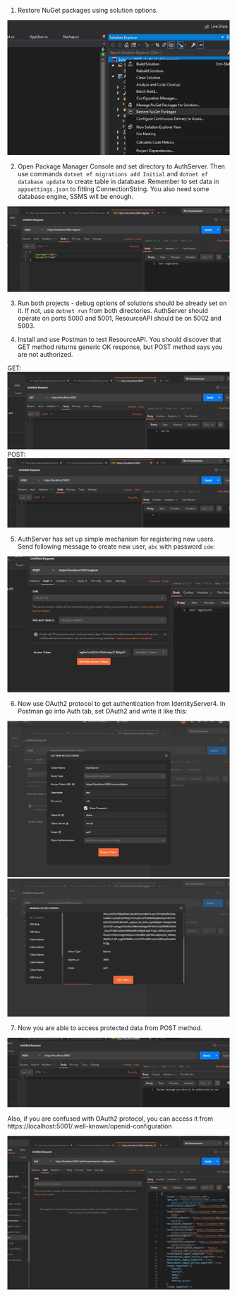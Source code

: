 1. Restore NuGet packages using solution options.

![](./images/01.png)

2. Open Package Manager Console and set directory to AuthServer. Then use commands `dotnet ef migrations add Initial` and `dotnet ef database update` to create table in database. Remember to set data in `appsettings.json` to fitting ConnectionString. You also need some database engine, SSMS will be enough.

![](./images/02.png)

3. Run both projects - debug options of solutions should be already set on it. If not, use `dotnet run` from both directories. AuthServer should operate on ports 5000 and 5001, ResourceAPI should be on 5002 and 5003.

4. Install and use Postman to test ResourceAPI. You should discover that GET method returns generic OK response, but POST method says you are not authorized.

GET:
![](./images/03.png)
POST:
![](./images/04.png)

5. AuthServer has set up simple mechanism for registering new users. Send following message to create new user, `abc` with password `cde`:

![](./images/05.png)

6. Now use OAuth2 protocol to get authentication from IdentityServer4. In Postman go into Auth tab, set OAuth2 and write it like this:

![](./images/06.png)
![](./images/07.png)

7. Now you are able to access protected data from POST method.

![](./images/08.png)

Also, if you are confused with OAuth2 protocol, you can access it from https://localhost:5001/.well-known/openid-configuration

![](./images/09.png)